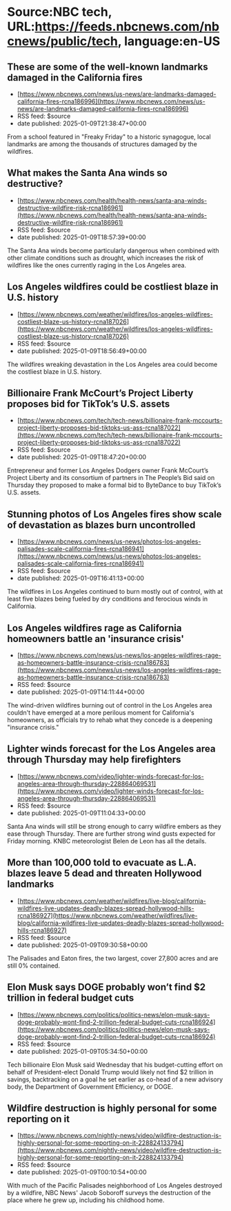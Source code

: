 # Source:NBC tech, URL:https://feeds.nbcnews.com/nbcnews/public/tech, language:en-US

## These are some of the well-known landmarks damaged in the California fires
 - [https://www.nbcnews.com/news/us-news/are-landmarks-damaged-california-fires-rcna186996](https://www.nbcnews.com/news/us-news/are-landmarks-damaged-california-fires-rcna186996)
 - RSS feed: $source
 - date published: 2025-01-09T21:38:47+00:00

From a school featured in "Freaky Friday" to a historic synagogue, local landmarks are among the thousands of structures damaged by the wildfires.

## What makes the Santa Ana winds so destructive?
 - [https://www.nbcnews.com/health/health-news/santa-ana-winds-destructive-wildfire-risk-rcna186961](https://www.nbcnews.com/health/health-news/santa-ana-winds-destructive-wildfire-risk-rcna186961)
 - RSS feed: $source
 - date published: 2025-01-09T18:57:39+00:00

The Santa Ana winds become particularly dangerous when combined with other climate conditions such as drought, which increases the risk of wildfires like the ones currently raging in the Los Angeles area.

## Los Angeles wildfires could be costliest blaze in U.S. history
 - [https://www.nbcnews.com/weather/wildfires/los-angeles-wildfires-costliest-blaze-us-history-rcna187026](https://www.nbcnews.com/weather/wildfires/los-angeles-wildfires-costliest-blaze-us-history-rcna187026)
 - RSS feed: $source
 - date published: 2025-01-09T18:56:49+00:00

The wildfires wreaking devastation in the Los Angeles area could become the costliest blaze in U.S. history.

## Billionaire Frank McCourt’s Project Liberty proposes bid for TikTok’s U.S. assets
 - [https://www.nbcnews.com/tech/tech-news/billionaire-frank-mccourts-project-liberty-proposes-bid-tiktoks-us-ass-rcna187022](https://www.nbcnews.com/tech/tech-news/billionaire-frank-mccourts-project-liberty-proposes-bid-tiktoks-us-ass-rcna187022)
 - RSS feed: $source
 - date published: 2025-01-09T18:47:20+00:00

Entrepreneur and former Los Angeles Dodgers owner Frank McCourt’s Project Liberty and its consortium of partners in The People’s Bid said on Thursday they proposed to make a formal bid to ByteDance to buy TikTok’s U.S. assets.

## Stunning photos of Los Angeles fires show scale of devastation as blazes burn uncontrolled
 - [https://www.nbcnews.com/news/us-news/photos-los-angeles-palisades-scale-california-fires-rcna186941](https://www.nbcnews.com/news/us-news/photos-los-angeles-palisades-scale-california-fires-rcna186941)
 - RSS feed: $source
 - date published: 2025-01-09T16:41:13+00:00

The wildfires in Los Angeles continued to burn mostly out of control, with at least five blazes being fueled by dry conditions and ferocious winds in California.

## Los Angeles wildfires rage as California homeowners battle an 'insurance crisis'
 - [https://www.nbcnews.com/news/us-news/los-angeles-wildfires-rage-as-homeowners-battle-insurance-crisis-rcna186783](https://www.nbcnews.com/news/us-news/los-angeles-wildfires-rage-as-homeowners-battle-insurance-crisis-rcna186783)
 - RSS feed: $source
 - date published: 2025-01-09T14:11:44+00:00

The wind-driven wildfires burning out of control in the Los Angeles area couldn't have emerged at a more perilous moment for California's homeowners, as officials try to rehab what they concede is a deepening "insurance crisis."

## Lighter winds forecast for the Los Angeles area through Thursday may help firefighters
 - [https://www.nbcnews.com/video/lighter-winds-forecast-for-los-angeles-area-through-thursday-228864069531](https://www.nbcnews.com/video/lighter-winds-forecast-for-los-angeles-area-through-thursday-228864069531)
 - RSS feed: $source
 - date published: 2025-01-09T11:04:33+00:00

Santa Ana winds will still be strong enough to carry wildfire embers as they ease through Thursday. There are further strong wind gusts expected for Friday morning. KNBC meteorologist Belen de Leon has all the details.

## More than 100,000 told to evacuate as L.A. blazes leave 5 dead and threaten Hollywood landmarks
 - [https://www.nbcnews.com/weather/wildfires/live-blog/california-wildfires-live-updates-deadly-blazes-spread-hollywood-hills-rcna186927](https://www.nbcnews.com/weather/wildfires/live-blog/california-wildfires-live-updates-deadly-blazes-spread-hollywood-hills-rcna186927)
 - RSS feed: $source
 - date published: 2025-01-09T09:30:58+00:00

The Palisades and Eaton fires, the two largest, cover 27,800 acres and are still 0% contained.

## Elon Musk says DOGE probably won’t find $2 trillion in federal budget cuts
 - [https://www.nbcnews.com/politics/politics-news/elon-musk-says-doge-probably-wont-find-2-trillion-federal-budget-cuts-rcna186924](https://www.nbcnews.com/politics/politics-news/elon-musk-says-doge-probably-wont-find-2-trillion-federal-budget-cuts-rcna186924)
 - RSS feed: $source
 - date published: 2025-01-09T05:34:50+00:00

Tech billionaire Elon Musk said Wednesday that his budget-cutting effort on behalf of President-elect Donald Trump would likely not find $2 trillion in savings, backtracking on a goal he set earlier as co-head of a new advisory body, the Department of Government Efficiency, or DOGE.

## Wildfire destruction is highly personal for some reporting on it
 - [https://www.nbcnews.com/nightly-news/video/wildfire-destruction-is-highly-personal-for-some-reporting-on-it-228824133794](https://www.nbcnews.com/nightly-news/video/wildfire-destruction-is-highly-personal-for-some-reporting-on-it-228824133794)
 - RSS feed: $source
 - date published: 2025-01-09T00:10:54+00:00

With much of the Pacific Palisades neighborhood of Los Angeles destroyed by a wildfire, NBC News' Jacob Soboroff surveys the destruction of the place where he grew up, including his childhood home.

